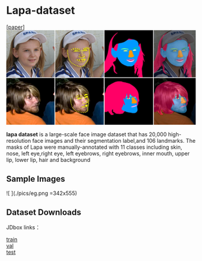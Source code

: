 # Lapa-dataset
[[paper]](https://arxiv.org/abs/1907.11922)
![ ](./pics/main.png)

**lapa dataset** is a large-scale face image dataset that has 20,000 high-resolution face images and their segmentation label,and 106 landmarks. 
The masks of Lapa were manually-annotated with  11 classes including  skin, nose, left eye,right eye, left eyebrows, right eyebrows, inner mouth, upper lip, lower lip, hair and background

## Sample Images
![ ](./pics/eg.png =342x555)
## Dataset Downloads
JDbox links：

[train](http://box.jd.com/sharedInfo/60EC4BD2CD7A4466) <br/> 
[val](http://box.jd.com/sharedInfo/42783B3F65757721) <br/> 
[test](http://box.jd.com/sharedInfo/BD6A0973B7814A29)
